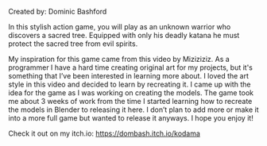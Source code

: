 Created by: Dominic Bashford

In this stylish action game, you will play as an unknown warrior who discovers a sacred tree. Equipped with only his deadly katana he must protect the sacred tree from evil spirits. 

My inspiration for this game came from this video by Miziziziz. As a programmer I have a hard time creating original art for my projects, but it's something that I’ve been interested in learning more about. I loved the art style in this video and decided to learn by recreating it. I came up with the idea for the game as I was working on creating the models. The game took me about 3 weeks of work from the time I started learning how to recreate the models in Blender to releasing it here. I don’t plan to add more or make it into a more full game but wanted to release it anyways. I hope you enjoy it!

Check it out on my itch.io: https://dombash.itch.io/kodama
